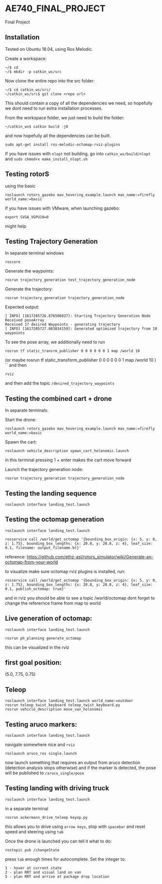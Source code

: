 # AE740_FINAL_PROJECT
Final Project

## Installation

Tested on Ubuntu 18.04, using Ros Melodic.

Create a workspace:
```
~/$ cd
~/$ mkdir -p catkin_ws/src
```
Now clone the entire repo into the src folder:
```
~/$ cd catkin_ws/src/
~/catkin_ws/src$ git clone <repo url>
```
This should contain a copy of all the dependencies we need, so hopefully we dont need to run extra installation processes. 

From the workspace folder, we just need to build the folder:
```
~/catkin_ws$ catkin build -j8
```

and now hopefully all the dependencies can be built.


```
sudo apt-get install ros-melodic-octomap-rviz-plugins
```

If you have issues with `nlopt` not building, go into `catkin_ws/build/nlopt` and `sudo chmod+x make_install_nlopt.sh`

## Testing rotorS

using the basic 

```
roslaunch rotors_gazebo mav_hovering_example.launch mav_name:=firefly world_name:=basic
```

If you have issues with VMware, when launching gazebo:
```
export SVGA_VGPU10=0
```
might help



## Testing Trajectory Generation
In separate terminal windows
```
roscore
```

Generate the waypoints:
```
rosrun trajectory_generation test_trajectory_generation_node
```

Generate the trajectory:
```
rosrun trajectory_generation trajectory_generation_node 
```


Expected output:
```
[ INFO] [1617205726.876506837]: Starting Trajectory Generation Node
Received poseArray 
Received 17 desired Waypoints - generating trajectory
[ INFO] [1617205727.083034159]: Generated optimized trajectory from 18 waypoints
```

To see the pose array, we additionally need to run
```
rosrun tf static_transrm_publisher 0 0 0 0 0 0 1 map /world 10
```
(or maybe 
rosrun tf static_transform_publisher 0 0 0 0 0 0 1 map /world 10
)
``
and then
```
rviz
```

and then add the topic `/desired_trajectory_waypoints`



## Testing the combined cart + drone
In separate terminals:

Start the drone:
```
roslaunch rotors_gazebo mav_hovering_example.launch mav_name:=firefly world_name:=basic
```

Spawn the cart:
```
roslaunch vehicle_description spawn_cart_holonomic.launch 
```
in this terminal pressing 1 + enter makes the cart move forward

Launch the trajectory generation node:
```
rosrun trajectory_generation trajectory_generation_node 
```


## Testing the landing sequence
```
roslaunch interface landing_test.launch
```

## Testing the octomap generation
```
roslaunch interface landing_test.launch
```
```
rosservice call /world/get_octomap '{bounding_box_origin: {x: 5, y: 0, z: 1.75}, bounding_box_lengths: {x: 20.8, y: 20.8, z: 4}, leaf_size: 0.1, filename: output_filename.bt}'
```
reference: 
https://github.com/ethz-asl/rotors_simulator/wiki/Generate-an-octomap-from-your-world


to visualize make sure octomap rviz plugins is installed, run:
```
rosservice call /world/get_octomap '{bounding_box_origin: {x: 5, y: 0, z: 1.75}, bounding_box_lengths: {x: 20.8, y: 20.8, z: 4}, leaf_size: 0.1, publish_octomap: true}'
```
and in rviz you should be able to see a topic /world/octomap 
dont forget to change the referernce frame from map to world


## Live generation of octomap:
```
roslaunch interface landing_test.launch
```

```
rosrun ph_planning generate_octomap
```
this can be visualized in the rviz


## first goal position:
(5.0, 7.75, 0.75)

## Teleop
```
roslaunch interface landing_test.launch world_name:=outdoor
rosrun teleop_twist_keyboard teleop_twist_keyboard.py
rosrun vehicle_description move_van_holonomic
```


## Testing aruco markers:
```
roslaunch interface landing_test.launch
```

navigate somewhere nice and `rviz`

```
roslaunch aruco_ros single.launch
```
now launch something that requires an output from aruco detection (detection analysis stops otherwise)
and if the marker is detected, the pose will be published to `/aruco_single/pose`




## Testing landing with driving truck

```
roslaunch interface landing_test.launch
```
in a separate terminal
```
rosrun ackermann_drive_teleop keyop.py
```
this allows you to drive using `arrow keys`, stop with `spacebar` and reset speed and steering using `tab` 

Once the drone is launched you can tell it what to do:
```
rostopic pub /changeState
```
press `tab` enough times for autocomplete. 
Set the integer to:
```
1 - hover at current state
2 - plan RRT and visual land on van
5 - plan RRT and arrive at package drop location
```
